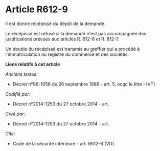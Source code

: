 # Article R612-9

Il est donné récépissé du dépôt de la demande. 

Le récépissé est refusé si la demande n'est pas accompagnée des justifications prévues aux articles R. 612-6 et R. 612-7. 

Un double du récépissé est transmis au greffier qui a procédé à l'immatriculation au registre du commerce et des sociétés.

**Liens relatifs à cet article**

_Anciens textes_:

  - Décret n°86-1058 du 26 septembre 1986 - art. 5, ecqc le titre I (VT)

_Codifié par_:

  - Décret n°2014-1253 du 27 octobre 2014 - art.

_Créé par_:

  - Décret n°2014-1253 du 27 octobre 2014 - art.

_Cite_:

  - Code de la sécurité intérieure - art. R612-6 (VD)
